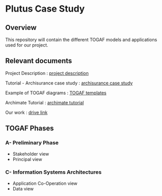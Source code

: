 # Plutus Case Study

## Overview

This repository will contain the different TOGAF models and applications used for our project.

## Relevant documents

Project Description : [project description](https://insatunisia.github.io/TP-Urbanisation/projet/)

Tutorial - Archisurance case study : [archisurance case study](https://insatunisia.github.io/TP-Urbanisation/files/ArchiSurance_case_study.pdf)

Example of TOGAF diagrams : [TOGAF templates](https://github.com/leonux/architecture-work/tree/master/Togaf-material/TOGAF_9_Templates)

Archimate Tutorial : [archimate tutorial](https://www.urbanisation-si.com/archimate-pour-les-nuls-les-fondamentaux-1)

Our work : [drive link](https://drive.google.com/drive/folders/1vTbfCgEg4xXXzvE9A8LRcFp-tYlcLjKG?usp=sharing)

## TOGAF Phases

### A- Preliminary Phase

- Stakeholder view
- Principal view

### C- Information Systems Architectures

- Application Co-Operation view
- Data view

